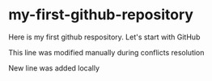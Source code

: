 # my-first-github-repository
Here is my first github respository. Let's start with GitHub

This line was modified manually during conflicts resolution

New line was added locally

